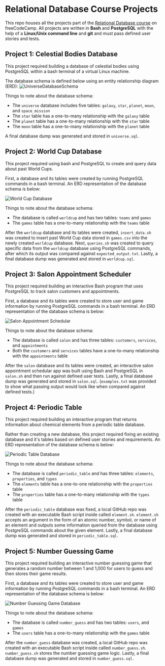 # Relational Database Course Projects
This repo houses all the projects part of the [Relational Database course](https://www.freecodecamp.org/learn/relational-database) on freeCodeCamp. All projects are written in **Bash** and **PostgreSQL** with the help of a **Linux/Unix command line** and **git** and must pass defined user stories and tests.

## Project 1: Celestial Bodies Database
This project required building a database of celestial bodies using PostgreSQL within a bash terminal of a virtual Linux machine.

The database schema is defined below using an entity relationship diagram (ERD):
![UniverseDatabaseSchema](https://github.com/maggienegm/RelationalDBFCC/assets/8771586/3e691875-0003-48c3-a4eb-b7e36275fd94)

Things to note about the database schema:
- The `universe` database includes five tables: `galaxy`, `star`, `planet`, `moon`, and `space_mission`
- The `star` table has a one-to-many relationship with the `galaxy` table
- The `planet` table has a one-to-many relationship with the `star` table
- The `moon` table has a one-to-many relationship with the `planet` table

A final database dump was generated and stored in `universe.sql`.

## Project 2: World Cup Database
This project required using bash and PostgreSQL to create and query data about past World Cups.

First, a database and its tables were created by running PostgreSQL commands in a bash terminal. An ERD representation of the database schema is below:

![World Cup Database](https://github.com/maggienegm/RelationalDBFCC/assets/8771586/a7fa17f6-8985-42a2-8070-1e4dd4da891c)

Things to note about the database schema:
- The database is called `worldcup` and has two tables: `teams` and `games`
- The `games` table has a one-to-many relationship with the `teams` table

After the `worldcup` database and its tables were created, `insert_data.sh` was created to insert past World Cup data stored in `games.csv` into the newly created `worldcup` database. Next, `queries.sh` was created to query specific data from the `worldcup` database using PostgreSQL commands, after which its output was compared against `expected_output.txt`. Lastly, a final database dump was generated and stored in `worldcup.sql`.

## Project 3: Salon Appointment Scheduler
This project required building an interactive Bash program that uses PostgreSQL to track salon customers and appointments.

First, a database and its tables were created to store user and game information by running PostgreSQL commands in a bash terminal. An ERD representation of the database schema is below:

![Salon Appointment Schedular](https://github.com/maggienegm/RelationalDBFCC/assets/8771586/92c645ab-bf66-4efa-b6de-7d6af5235100)

Things to note about the database schema:
- The database is called `salon` and has three tables: `customers`, `services`, and `appointments`
- Both the `customers` and `services` tables have a one-to-many relationship with the `appointments` table

After the `salon` database and its tables were created, an interactive salon appointment schedular app was built using Bash and PostgreSQL in `salon.sh` and then run against defined user tests. Lastly, a final database dump was generated and stored in `salon.sql`. (`examples.txt` was provided to show what passing output would look like when compared against defined tests.)

## Project 4: Periodic Table
This project required building an interactive program that returns information about chemical elements from a periodic table database.

Rather than creating a new database, this project required fixing an existing database and it's tables based on defined user stories and requirements. An ERD representation of the database schema is below:

![Periodic Table Database](https://github.com/maggienegm/RelationalDBFCC/assets/8771586/fd99abb8-ac89-4db0-b41f-45edc606c8c7)

Things to note about the database schema:
- The database is called `periodic_table` and has three tables: `elements`, `properties`, and `types`
- The `elements` table has a one-to-one relationship with the `properties` table
- The `properties` table has a one-to-many relationship with the `types` table

After the `periodic_table` database was fixed, a local GitHub repo was created with an executable Bash script inside called `element.sh`. `element.sh` accepts an argument in the form of an atomic number, symbol, or name of an element and outputs some information queried from the database using PostgreSQL commands about the given element. Lastly, a final database dump was generated and stored in `periodic_table.sql`.

## Project 5: Number Guessing Game
This project required building an interactive number guessing game that generates a random number between 1 and 1,000 for users to guess and then stores their game results.

First, a database and its tables were created to store user and game information by running PostgreSQL commands in a bash terminal. An ERD representation of the database schema is below:

![Number Guessing Game Database](https://github.com/maggienegm/RelationalDBFCC/assets/8771586/cf4390b1-ff4f-40ab-971b-b573db3cba47)

Things to note about the database schema:
- The database is called `number_guess` and has two tables: `users`, and `games`
- The `users` table has a one-to-many relationship with the `games` table

After the `number_guess` database was created, a local GitHub repo was created with an executable Bash script inside called `number_guess.sh`. `number_guess.sh` stores the number guessing game logic. Lastly, a final database dump was generated and stored in `number_guess.sql`.
